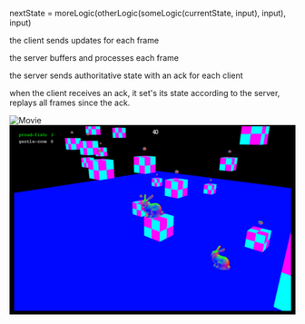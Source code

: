 nextState = moreLogic(otherLogic(someLogic(currentState, input), input), input)

the client sends updates for each frame

the server buffers and processes each frame

the server sends authoritative state with an ack for each client

when the client receives an ack, it set's its state according to the server, replays all frames since the ack.

![Movie](https://media.giphy.com/media/1woAl49WZ77JWBbXQm/giphy.gif)
![Screenshot](./img/screenshot.png)
